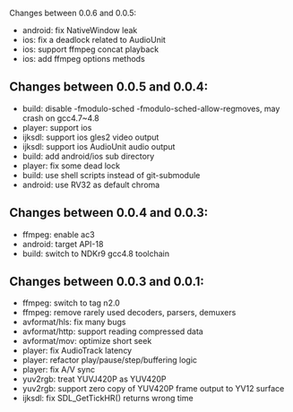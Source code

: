 Changes between 0.0.6 and 0.0.5:
- android: fix NativeWindow leak
- ios: fix a deadlock related to AudioUnit
- ios: support ffmpeg concat playback
- ios: add ffmpeg options methods

Changes between 0.0.5 and 0.0.4:
--------------------------------
- build: disable -fmodulo-sched -fmodulo-sched-allow-regmoves, may crash on gcc4.7~4.8
- player: support ios
- ijksdl: support ios gles2 video output
- ijksdl: support ios AudioUnit audio output
- build: add android/ios sub directory
- player: fix some dead lock
- build: use shell scripts instead of git-submodule
- android: use RV32 as default chroma

Changes between 0.0.4 and 0.0.3:
--------------------------------
- ffmpeg: enable ac3
- android: target API-18
- build: switch to NDKr9 gcc4.8 toolchain

Changes between 0.0.3 and 0.0.1:
--------------------------------
- ffmpeg: switch to tag n2.0
- ffmpeg: remove rarely used decoders, parsers, demuxers
- avformat/hls: fix many bugs
- avformat/http: support reading compressed data
- avformat/mov: optimize short seek
- player: fix AudioTrack latency
- player: refactor play/pause/step/buffering logic
- player: fix A/V sync
- yuv2rgb: treat YUVJ420P as YUV420P
- yuv2rgb: support zero copy of YUV420P frame output to YV12 surface
- ijksdl: fix SDL_GetTickHR() returns wrong time 
